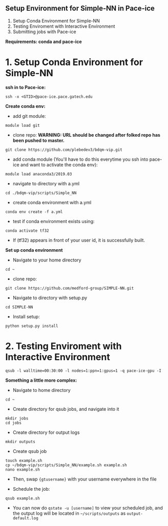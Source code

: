 ## Setup Environment for Simple-NN in Pace-ice

1. Setup Conda Environment for Simple-NN
2. Testing Enviroment with Interactive Environment
3. Submitting jobs with Pace-ice

**Requirements: conda and pace-ice**

# 1. Setup Conda Environment for Simple-NN

**ssh in to Pace-ice:**

```
ssh -x <GTID>@pace-ice.pace.gatech.edu
```

**Create conda env:**

- add git module:

```
module load git
```

- clone repo:
**WARNING: URL should be changed after folked repo has been pushed to master.**

```
git clone https://github.com/plebedev3/bdqm-vip.git
```

- add conda module (You'll have to do this everytime you ssh into pace-ice and want to activate the conda env):

```
module load anaconda3/2019.03
```

- navigate to directory with a.yml

```
cd ./bdqm-vip/scripts/Simple_NN
```

- create conda environment with a.yml
```
conda env create -f a.yml
```

- test if conda environment exists using:

```
conda activate tf32
```

- If (tf32) appears in front of your user id, it is successfully built.

**Set up conda environment**

- Navigate to your home directory

```
cd ~
```

- clone repo:

```
git clone https://github.com/medford-group/SIMPLE-NN.git
```

- Navigate to directory with setup.py

```
cd SIMPLE-NN
```

- Install setup:

```
python setup.py install
```

# 2. Testing Enviroment with Interactive Environment

```
qsub -l walltime=00:30:00 -l nodes=1:ppn=1:gpus=1 -q pace-ice-gpu -I 
```

**Something a little more complex:**
- Navigate to home directory
```
cd ~
```

- Create directory for qsub jobs, and navigate into it
```
mkdir jobs
cd jobs
```

- Create directory for output logs
```
mkdir outputs
```

- Create qsub job
```
touch example.sh
cp ~/bdqm-vip/scripts/Simple_NN/example.sh example.sh
nano example.sh
```
- Then, swap `{gtusername}` with your username everywhere in the file

- Schedule the job:
```
qsub example.sh
```

- You can now do `qstate -u [username]` to view your scheduled job, and the output log will be located in `~/scripts/outputs` as `output-default.log`

